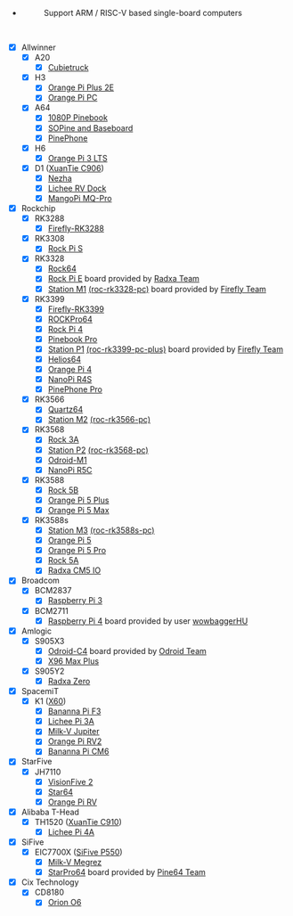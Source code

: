 
<div class="grid cards" markdown>

- <figure markdown="span">Support ARM / RISC-V based single-board computers</figure>

</div>

</br>

- [x] Allwinner
  - [x] A20
    - [x] [Cubietruck](https://linux-sunxi.org/Cubietech_Cubietruck)
  - [x] H3
    - [x] [Orange Pi Plus 2E](https://linux-sunxi.org/Xunlong_Orange_Pi_Plus_2E)
    - [x] [Orange Pi PC](https://linux-sunxi.org/Xunlong_Orange_Pi_PC)
  - [x] A64
    - [x] [1080P Pinebook](https://wiki.pine64.org/index.php/1080P_Pinebook#SoC_and_Memory_Specification)
    - [x] [SOPine and Baseboard](https://wiki.pine64.org/wiki/PINE_A64-LTS/SOPine#SoC_and_Memory_Specification)
    - [x] [PinePhone](https://wiki.pine64.org/wiki/PinePhone#Specifications)
  - [x] H6
    - [x] [Orange Pi 3 LTS](http://www.orangepi.org/orangepiwiki/index.php/Orange_Pi_3_LTS#Hardware_specification)
  - [x] D1 ([XuanTie C906](https://www.t-head.cn/product/c906?lang=en))
    - [x] [Nezha](https://linux-sunxi.org/Allwinner_Nezha)
    - [x] [Lichee RV Dock](https://wiki.sipeed.com/hardware/en/lichee/RV/RV.html#Specifications)
    - [x] [MangoPi MQ-Pro](https://mangopi.org/mqpro#spectification)

- [x] Rockchip
  - [x] RK3288
    - [x] [Firefly-RK3288](http://en.t-firefly.com/product/rk3288.html)
  - [x] RK3308
    - [x] [Rock Pi S](https://wiki.radxa.com/RockpiS/getting_started#Features)
  - [x] RK3328
    - [x] [Rock64](http://wiki.pine64.org/index.php/ROCK64_Main_Page#SoC_and_Memory_Specification)
    - [x] [Rock Pi E](https://wiki.radxa.com/RockpiE/getting_started#Features) board provided by [Radxa Team](https://forum.radxa.com/t/rock-pi-e-engineering-sample-is-available-now/3130)
    - [x] [Station M1](http://stationpc.com/portal.php?mod=topic&topicid=7#spec) [(roc-rk3328-pc)](http://en.t-firefly.com/product/rocrk3328pc.html#spec) board provided by [Firefly Team](http://en.t-firefly.com/)
  - [x] RK3399
    - [x] [Firefly-RK3399](http://en.t-firefly.com/product/rk3399.html)
    - [x] [ROCKPro64](http://wiki.pine64.org/index.php/ROCKPro64_Main_Page#SoC_and_Memory_Specification)
    - [x] [Rock Pi 4](http://rockpi.org/#spec-section)
    - [x] [Pinebook Pro](https://wiki.pine64.org/index.php/Pinebook_Pro#SoC_and_Memory_Specification)
    - [x] [Station P1](http://stationpc.com/portal.php?mod=topic&topicid=2#spec) [(roc-rk3399-pc-plus)](http://en.t-firefly.com/product/rocrk3399pc.html#spec) board provided by [Firefly Team](http://en.t-firefly.com/)
    - [x] [Helios64](https://wiki.kobol.io/helios64/intro/#overall-specifications)
    - [x] [Orange Pi 4](http://www.orangepi.org/Orange%20Pi%204/)
    - [x] [NanoPi R4S](https://www.friendlyelec.com/#tab-specification)
    - [x] [PinePhone Pro](https://wiki.pine64.org/index.php/PinePhone_Pro#Specifications)
  - [x] RK3566
    - [x] [Quartz64](https://wiki.pine64.org/wiki/Quartz64#SoC_and_Memory_Specifications)
    - [x] [Station M2](https://www.stationpc.com/product/stationm2#spec) [(roc-rk3566-pc)](https://en.t-firefly.com/product/industry/rocrk3566pc.html#spec)
  - [x] RK3568
    - [x] [Rock 3A](https://wiki.radxa.com/Rock3/3a#Features)
    - [x] [Station P2](https://www.stationpc.com/product/stationp2#spec) [(roc-rk3568-pc)](https://en.t-firefly.com/product/industry/rocrk3568pc.html#spec)
    - [x] [Odroid-M1](https://wiki.odroid.com/odroid-m1/hardware/start#specifications)
    - [x] [NanoPi R5C](https://wiki.friendlyelec.com/wiki/index.php/NanoPi_R5C#Hardware_Spec)
  - [x] RK3588
    - [x] [Rock 5B](https://wiki.radxa.com/Rock5/5b/getting_started#Features)
    - [x] [Orange Pi 5 Plus](http://www.orangepi.org/orangepiwiki/index.php/Orange_Pi_5_Plus#Hardware_Specifications_of_Orange_Pi_5_Plus)
    - [x] [Orange Pi 5 Max](http://www.orangepi.org/orangepiwiki/index.php/Orange_Pi_5_Max#Hardware_Specifications_of_Orange_Pi_5_Plus)
  - [x] RK3588s
    - [x] [Station M3](https://www.stationpc.com/product/stationm3#spec) [(roc-rk3588s-pc)](https://en.t-firefly.com/product/industry/rocrk3588spc.html#spec)
    - [x] [Orange Pi 5](http://www.orangepi.org/orangepiwiki/index.php/Orange_Pi_5#Uses)
    - [x] [Orange Pi 5 Pro](http://www.orangepi.org/orangepiwiki/index.php/Orange_Pi_5_Pro#Uses)
    - [x] [Rock 5A](https://wiki.radxa.com/Rock5/5a/getting_started#Features)
    - [x] [Radxa CM5 IO](https://docs.radxa.com/en/compute-module/cm5?target=cm5-io-board)

- [x] Broadcom
  - [x] BCM2837
    - [x] [Raspberry Pi 3](https://www.raspberrypi.org/products/raspberry-pi-3-model-b/)
  - [x] BCM2711
    - [x] [Raspberry Pi 4](https://www.raspberrypi.org/products/raspberry-pi-4-model-b/specifications/) board provided by user [wowbaggerHU](https://www.linuxquestions.org/questions/user/wowbaggerhu-1042789/)

- [x] Amlogic
  - [x] S905X3
    - [x] [Odroid-C4](https://wiki.odroid.com/odroid-c4/hardware/hardware#specifications) board provided by [Odroid Team](https://forum.odroid.com/viewtopic.php?f=203&t=40256&p=340679#p340679)
    - [x] [X96 Max Plus](https://)
  - [x] S905Y2
    - [x] [Radxa Zero](https://wiki.radxa.com/Zero/getting_started#Features)

- [x] SpacemiT
  - [x] K1 ([X60](https://docs.banana-pi.org/en/BPI-F3/SpacemiT_K1_datasheet))
    - [x] [Bananna Pi F3](https://docs.banana-pi.org/en/BPI-F3/BananaPi_BPI-F3#_hardware_spec)
    - [x] [Lichee Pi 3A](https://wiki.sipeed.com/hardware/en/lichee/K1/lpi3a/1_intro.html#Basic-Parameter)
    - [x] [Milk-V Jupiter](https://milkv.io/docs/jupiter/overview#hardware-specifications)
    - [x] [Orange Pi RV2](http://www.orangepi.org/orangepiwiki/index.php/Orange_Pi_RV2#Uses)
    - [x] [Bananna Pi CM6](https://docs.banana-pi.org/en/BPI-CM6/BananaPi_BPI-CM6#_hardware_spec)

- [x] StarFive
  - [x] JH7110
    - [x] [VisionFive 2](https://doc-en.rvspace.org/VisionFive2/Product_Brief/VisionFive_2/specification_pb.html)
    - [x] [Star64](https://wiki.pine64.org/wiki/STAR64#SoC_and_Memory_Specification)
    - [x] [Orange Pi RV](http://www.orangepi.org/html/hardWare/computerAndMicrocontrollers/details/Orange-Pi-RV.html)

- [x] Alibaba T-Head
  - [x] TH1520 ([XuanTie C910](https://www.t-head.cn/product/c910?lang=en))
    - [x] [Lichee Pi 4A](https://wiki.sipeed.com/hardware/en/lichee/th1520/lm4a.html#Parameters)

- [x] SiFive
  - [x] EIC7700X ([SiFive P550](https://www.sifive.com/cores/performance-p500))
    - [x] [Milk-V Megrez](https://milkv.io/docs/megrez/overview#hardware-specifications)
    - [x] [StarPro64](https://pine64.org/documentation/StarPro64/Specifications/) board provided by [Pine64 Team](https://pine64.org)

- [x] Cix Technology
  - [x] CD8180
    - [x] [Orion O6](https://radxa.com/products/orion/o6#techspec)
